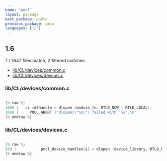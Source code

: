 ```yaml
---
name: "pocl"
layout: package
next_package: podio
previous_package: pmix
languages: ['c']
---
```

## 1.6
7 / 1647 files match, 2 filtered matches.

 - [lib/CL/devices/common.c](#libcldevicescommonc)
 - [lib/CL/devices/devices.c](#libcldevicesdevicesc)

### lib/CL/devices/common.c

```c

{% raw %}
1086 |   ci->dlhandle = dlopen (module_fn, RTLD_NOW | RTLD_LOCAL);
1090 |     POCL_ABORT ("dlopen(\"%s\") failed with '%s'.\n"
{% endraw %}

```
### lib/CL/devices/devices.c

```c

{% raw %}
588 |           pocl_device_handles[i] = dlopen (device_library, RTLD_LAZY);
{% endraw %}

```